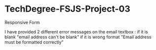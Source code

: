 # TechDegree-FSJS-Project-03
 Responsive Form

 I have provided 2 different error messages on the email textbox : if it is blank "email address can't be blank"
           if it is wrong format "Email address must be formatted correctly"
